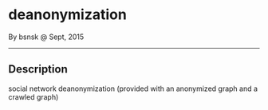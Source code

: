 # deanonymization
By bsnsk @ Sept,  2015
***

## Description
social network deanonymization (provided with an anonymized graph and a crawled graph)



